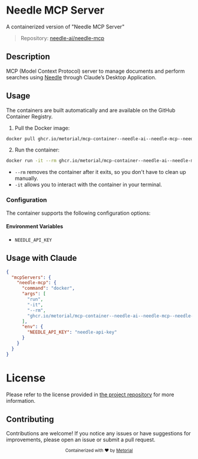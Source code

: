 
# Needle MCP Server

A containerized version of "Needle MCP Server"

> Repository: [needle-ai/needle-mcp](https://github.com/needle-ai/needle-mcp)

## Description

MCP (Model Context Protocol) server to manage documents and perform searches using [Needle](https://needle-ai.com) through Claude’s Desktop Application.


## Usage

The containers are built automatically and are available on the GitHub Container Registry.

1. Pull the Docker image:

```bash
docker pull ghcr.io/metorial/mcp-container--needle-ai--needle-mcp--needle-mcp
```

2. Run the container:

```bash
docker run -it --rm ghcr.io/metorial/mcp-container--needle-ai--needle-mcp--needle-mcp 
```

- `--rm` removes the container after it exits, so you don't have to clean up manually.
- `-it` allows you to interact with the container in your terminal.


### Configuration

The container supports the following configuration options:




#### Environment Variables

- `NEEDLE_API_KEY`




## Usage with Claude

```json
{
  "mcpServers": {
    "needle-mcp": {
      "command": "docker",
      "args": [
        "run",
        "-it",
        "--rm",
        "ghcr.io/metorial/mcp-container--needle-ai--needle-mcp--needle-mcp"
      ],
      "env": {
        "NEEDLE_API_KEY": "needle-api-key"
      }
    }
  }
}
```

# License

Please refer to the license provided in [the project repository](https://github.com/needle-ai/needle-mcp) for more information.

## Contributing

Contributions are welcome! If you notice any issues or have suggestions for improvements, please open an issue or submit a pull request.

<div align="center">
  <sub>Containerized with ❤️ by <a href="https://metorial.com">Metorial</a></sub>
</div>
  